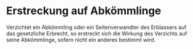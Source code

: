 # Erstreckung auf Abkömmlinge

Verzichtet ein Abkömmling oder ein Seitenverwandter des Erblassers auf das gesetzliche Erbrecht, so erstreckt sich die Wirkung des Verzichts auf seine Abkömmlinge, sofern nicht ein anderes bestimmt wird.